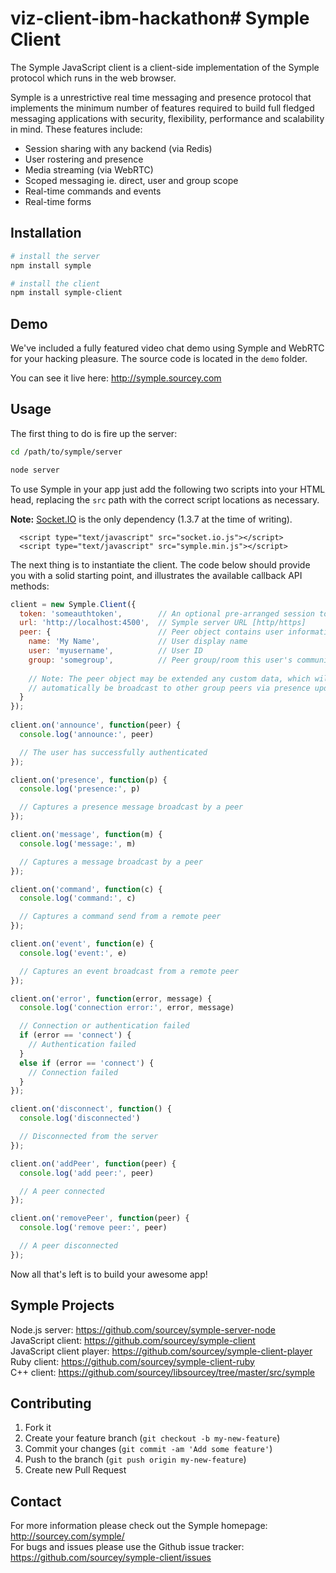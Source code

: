 # viz-client-ibm-hackathon# Symple Client

The Symple JavaScript client is a client-side implementation of the Symple protocol which runs in the web browser. 

Symple is a unrestrictive real time messaging and presence protocol that implements the minimum number of features required to build full fledged messaging applications with security, flexibility, performance and scalability in mind. These features include:

* Session sharing with any backend (via Redis)
* User rostering and presence
* Media streaming (via WebRTC)
* Scoped messaging ie. direct, user and group scope
* Real-time commands and events
* Real-time forms

## Installation

```bash
# install the server
npm install symple

# install the client
npm install symple-client
```

## Demo

We've included a fully featured video chat demo using Symple and WebRTC for your hacking pleasure. The source code is located in the `demo` folder. 

You can see it live here: http://symple.sourcey.com

## Usage

The first thing to do is fire up the server:

```bash
cd /path/to/symple/server

node server
```

To use Symple in your app just add the following two scripts into your HTML head, replacing the `src` path with the correct script locations as necessary.

**Note:** [Socket.IO](https://github.com/socketio/socket.io-client) is the only dependency (1.3.7 at the time of writing).

```
  <script type="text/javascript" src="socket.io.js"></script>
  <script type="text/javascript" src="symple.min.js"></script>
```

The next thing is to instantiate the client. The code below should provide you with a solid starting point, and illustrates the available callback API methods:

```javascript
client = new Symple.Client({	
  token: 'someauthtoken',        // An optional pre-arranged session token  
  url: 'http://localhost:4500',  // Symple server URL [http/https]  
  peer: {                        // Peer object contains user information  
    name: 'My Name',             // User display name  
    user: 'myusername',          // User ID  
    group: 'somegroup',          // Peer group/room this user's communication is restricted to  
    
    // Note: The peer object may be extended any custom data, which will  
    // automatically be broadcast to other group peers via presence updates.  
  }
}); 
    
client.on('announce', function(peer) {
  console.log('announce:', peer)

  // The user has successfully authenticated
});

client.on('presence', function(p) {
  console.log('presence:', p)

  // Captures a presence message broadcast by a peer
});

client.on('message', function(m) {
  console.log('message:', m)

  // Captures a message broadcast by a peer
});

client.on('command', function(c) {
  console.log('command:', c)

  // Captures a command send from a remote peer
});

client.on('event', function(e) {  
  console.log('event:', e)    

  // Captures an event broadcast from a remote peer 
});

client.on('error', function(error, message) {
  console.log('connection error:', error, message)

  // Connection or authentication failed
  if (error == 'connect') {
  	// Authentication failed
  }
  else if (error == 'connect') {
  	// Connection failed
  }
});

client.on('disconnect', function() {
  console.log('disconnected')

  // Disconnected from the server
});

client.on('addPeer', function(peer) {
  console.log('add peer:', peer)  

  // A peer connected       
});

client.on('removePeer', function(peer) {
  console.log('remove peer:', peer)

  // A peer disconnected  
});
```

Now all that's left is to build your awesome app!

## Symple Projects

Node.js server: https://github.com/sourcey/symple-server-node  
JavaScript client: https://github.com/sourcey/symple-client  
JavaScript client player: https://github.com/sourcey/symple-client-player  
Ruby client: https://github.com/sourcey/symple-client-ruby  
C++ client: https://github.com/sourcey/libsourcey/tree/master/src/symple  

## Contributing

1. Fork it
2. Create your feature branch (`git checkout -b my-new-feature`)
3. Commit your changes (`git commit -am 'Add some feature'`)
4. Push to the branch (`git push origin my-new-feature`)
5. Create new Pull Request

## Contact

For more information please check out the Symple homepage: http://sourcey.com/symple/  
For bugs and issues please use the Github issue tracker: https://github.com/sourcey/symple-client/issues
